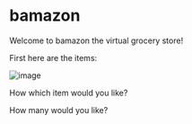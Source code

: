 # bamazon
Welcome to bamazon the virtual grocery store!

First here are the items:

![image](https://user-images.githubusercontent.com/30222390/33697532-0a2074d4-dacd-11e7-962c-109fdcc3ad01.png)

How which item would you like?

How many would you like?

